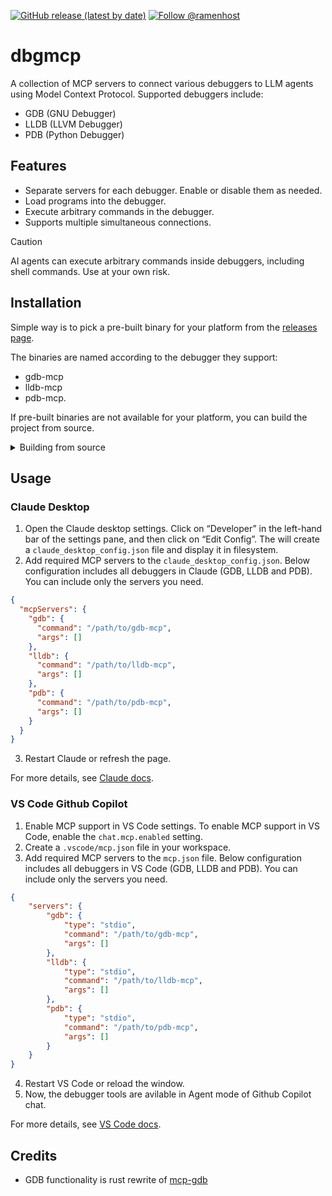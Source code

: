 [![GitHub release (latest by date)](https://img.shields.io/github/v/release/ramenhost/dbgmcp)](https://github.com/ramenhost/dbgmcp/releases)
[![Follow @ramenhost](https://img.shields.io/twitter/follow/ramenhost?style=social)](https://twitter.com/ramenhost)

# dbgmcp

A collection of MCP servers to connect various debuggers to LLM agents using Model Context Protocol.
Supported debuggers include:
- GDB (GNU Debugger)
- LLDB (LLVM Debugger)
- PDB (Python Debugger)

## Features
- Separate servers for each debugger. Enable or disable them as needed.
- Load programs into the debugger.
- Execute arbitrary commands in the debugger.
- Supports multiple simultaneous connections.

> [!CAUTION]
> AI agents can execute arbitrary commands inside debuggers, including shell commands. Use at your own risk.

## Installation

Simple way is to pick a pre-built binary for your platform from the [releases page](https://github.com/ramenhost/dbgmcp/releases). 

The binaries are named according to the debugger they support: 
- gdb-mcp
- lldb-mcp
- pdb-mcp.

If pre-built binaries are not available for your platform, you can build the project from source.

<details>

<summary>Building from source</summary>

Requires Rust and Cargo to be installed. You can install them using [rustup](https://www.rust-lang.org/tools/install).

```bash
git clone https://github.com/ramenhost/dbgmcp
cd dbgmcp

cargo build --release
```

This will create MCP server binaries in `target/release/` folder.

</details>

## Usage

### Claude Desktop
1. Open the Claude desktop settings. Click on “Developer” in the left-hand bar of the settings pane, and then click on “Edit Config”. The will create a `claude_desktop_config.json` file and display it in filesystem.
2. Add required MCP servers to the `claude_desktop_config.json`. Below configuration includes all debuggers in Claude (GDB, LLDB and PDB). You can include only the servers you need.
```json
{
  "mcpServers": {
    "gdb": {
      "command": "/path/to/gdb-mcp",
      "args": []
    },
    "lldb": {
      "command": "/path/to/lldb-mcp",
      "args": []
    },
    "pdb": {
      "command": "/path/to/pdb-mcp",
      "args": []
    }
  }
}
```
3. Restart Claude or refresh the page.

For more details, see [Claude docs](https://modelcontextprotocol.io/quickstart/user).

### VS Code Github Copilot

1. Enable MCP support in VS Code settings. To enable MCP support in VS Code, enable the `chat.mcp.enabled` setting.
2. Create a `.vscode/mcp.json` file in your workspace.
3. Add required MCP servers to the `mcp.json` file. Below configuration includes all debuggers in VS Code (GDB, LLDB and PDB). You can include only the servers you need.
```json
{
    "servers": {
        "gdb": {
            "type": "stdio",
            "command": "/path/to/gdb-mcp",
            "args": []
        },
        "lldb": {
            "type": "stdio",
            "command": "/path/to/lldb-mcp",
            "args": []
        },
        "pdb": {
            "type": "stdio",
            "command": "/path/to/pdb-mcp",
            "args": []
        }
    }
}
```
4. Restart VS Code or reload the window.
5. Now, the debugger tools are avilable in Agent mode of Github Copilot chat.

For more details, see [VS Code docs](https://code.visualstudio.com/docs/copilot/chat/mcp-servers).

## Credits
- GDB functionality is rust rewrite of [mcp-gdb](https://github.com/signal-slot/mcp-gdb)
